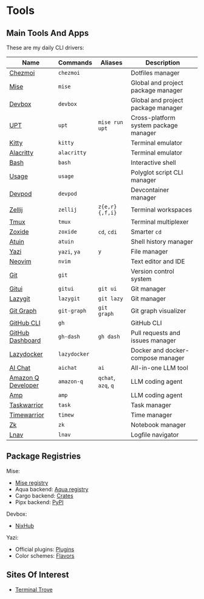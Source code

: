 # Tools

## Main Tools And Apps

These are my daily CLI drivers:

| Name | Commands | Aliases | Description |
|------|---------|-------|-------------|
| [Chezmoi](https://www.chezmoi.io/) | `chezmoi` | | Dotfiles manager |
| [Mise](https://mise.jdx.dev/) | `mise` | | Global and project package manager |
| [Devbox](https://www.jetpack.io/devbox/) | `devbox` | | Global and project package manager |
| [UPT](https://github.com/sigoden/upt) | `upt` | `mise run upt` | Cross-platform system package manager|
| [Kitty](https://sw.kovidgoyal.net/kitty/) | `kitty` | | Terminal emulator |
| [Alacritty](https://alacritty.org/) | `alacritty` | | Terminal emulator |
| [Bash](https://devdocs.io/bash/) | `bash` | | Interactive shell |
| [Usage](https://devdocs.io/bash/) | `usage` | | Polyglot script CLI manager |
| [Devpod](https://devpod.sh/) | `devpod` | | Devcontainer manager |
| [Zellij](https://zellij.dev/) | `zellij` | `z{e,r}{,f,i}` | Terminal workspaces |
| [Tmux](https://github.com/tmux/tmux) | `tmux` | | Terminal multiplexer |
| [Zoxide](https://github.com/ajeetdsouza/zoxide) | `zoxide` | `cd`, `cdi` | Smarter `cd` |
| [Atuin](https://atuin.sh/) | `atuin` | | Shell history manager |
| [Yazi](https://yazi-rs.github.io/) | `yazi`, `ya` | `y` | File manager |
| [Neovim](https://neovim.io/) | `nvim` | | Text editor and IDE |
| [Git](https://git-scm.com/) | `git` | | Version control system |
| [Gitui](https://github.com/extrawurst/gitui) | `gitui` | `git ui` | Git manager |
| [Lazygit](https://github.com/jesseduffield/lazygit) | `lazygit` | `git lazy` | Git manager |
| [Git Graph](https://github.com/mlange-42/git-graph) | `git-graph` | `git graph` | Git graph visualizer |
| [GitHub CLI](https://cli.github.com/) | `gh` | | GitHub CLI |
| [GitHub Dashboard](https://dlvhdr.github.io/gh-dash/) | `gh-dash` | `gh dash` | Pull requests and issues manager |
| [Lazydocker](https://github.com/jesseduffield/lazydocker) | `lazydocker` | | Docker and docker-compose manager |
| [AI Chat](https://github.com/sigoden/aichat) | `aichat` | `ai` | All-in-one LLM tool |
| [Amazon Q Developer](https://docs.aws.amazon.com/amazonq/latest/qdeveloper-ug/) | `amazon-q` | `qchat`, `azq`, `q` | LLM coding agent |
| [Amp](https://ampcode.com/) | `amp` | | LLM coding agent |
| [Taskwarrior](https://taskwarrior.org/) | `task` | | Task manager |
| [Timewarrior](https://timewarrior.net/) | `timew` | | Time manager |
| [Zk](https://zk-org.github.io/zk/) | `zk` | | Notebook manager |
| [Lnav](https://lnav.org/) | `lnav` | | Logfile navigator |

## Package Registries

Mise:

- [Mise registry](https://mise.jdx.dev/registry.html#tools)
- Aqua backend: [Aqua registry](https://aquaproj.github.io/docs/products/aqua-registry/)
- Cargo backend: [Crates](https://crates.io/)
- Pipx backend: [PyPI](https://pypi.org/)

Devbox:

- [NixHub](https://www.nixhub.io/)

Yazi:

- Official plugins: [Plugins](https://github.com/yazi-rs/plugins)
- Color schemes: [Flavors](https://github.com/yazi-rs/flavors)

## Sites Of Interest

- [Terminal Trove](https://terminaltrove.com/)
